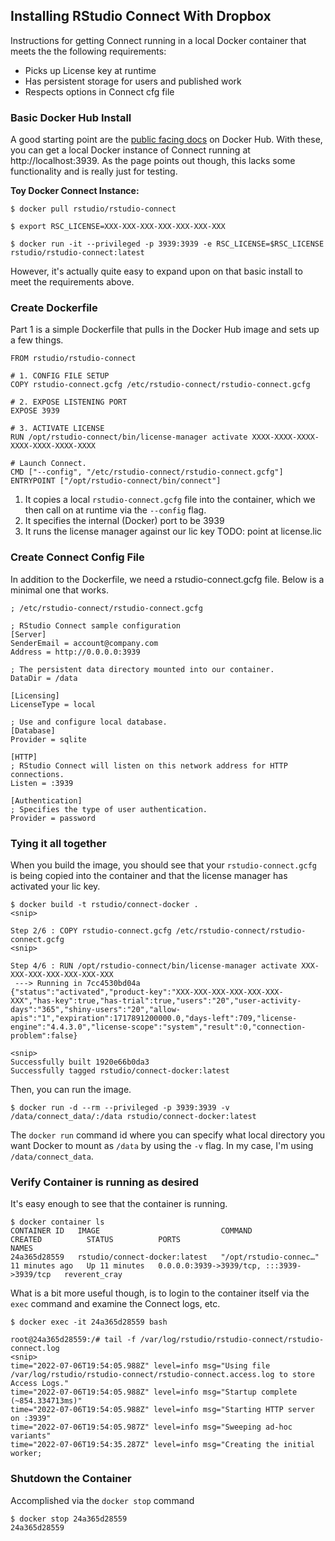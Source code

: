 Installing RStudio Connect With Dropbox
---------------------------------------

Instructions for getting Connect running in a local Docker container that meets the  the following requirements:

- Picks up License key at runtime
- Has persistent storage for users and published work
- Respects options in Connect cfg file


### Basic Docker Hub Install

A good starting point are the [public facing docs](https://hub.docker.com/r/rstudio/rstudio-connect) on Docker Hub.  With these, you can get a local Docker instance of Connect running at http://localhost:3939.  As the page points out though, this lacks some functionality and is really just for testing.

__Toy Docker Connect Instance:__

```
$ docker pull rstudio/rstudio-connect

$ export RSC_LICENSE=XXX-XXX-XXX-XXX-XXX-XXX-XXX

$ docker run -it --privileged -p 3939:3939 -e RSC_LICENSE=$RSC_LICENSE rstudio/rstudio-connect:latest
```

However, it's actually quite easy to expand upon on that basic install to meet the requirements above.


### Create Dockerfile

Part 1 is a simple Dockerfile that pulls in the Docker Hub image and sets up a few things.

```
FROM rstudio/rstudio-connect

# 1. CONFIG FILE SETUP
COPY rstudio-connect.gcfg /etc/rstudio-connect/rstudio-connect.gcfg

# 2. EXPOSE LISTENING PORT
EXPOSE 3939

# 3. ACTIVATE LICENSE
RUN /opt/rstudio-connect/bin/license-manager activate XXXX-XXXX-XXXX-XXXX-XXXX-XXXX-XXXX

# Launch Connect.
CMD ["--config", "/etc/rstudio-connect/rstudio-connect.gcfg"]
ENTRYPOINT ["/opt/rstudio-connect/bin/connect"]
```

1. It copies a local `rstudio-connect.gcfg` file into the container, which we then call on at runtime via the `--config` flag.
2. It specifies the internal (Docker) port to be 3939
3. It runs the license manager against our lic key  TODO: point at license.lic


### Create Connect Config File

In addition to the Dockerfile, we need a rstudio-connect.gcfg file.  Below is a minimal one that works.

```
; /etc/rstudio-connect/rstudio-connect.gcfg

; RStudio Connect sample configuration
[Server]
SenderEmail = account@company.com
Address = http://0.0.0.0:3939

; The persistent data directory mounted into our container.
DataDir = /data

[Licensing]
LicenseType = local

; Use and configure local database.
[Database]
Provider = sqlite

[HTTP]
; RStudio Connect will listen on this network address for HTTP connections.
Listen = :3939

[Authentication]
; Specifies the type of user authentication.
Provider = password
```

### Tying it all together

When you build the image, you should see that your `rstudio-connect.gcfg` is being copied into the container  and that the license manager has activated your lic key.

```
$ docker build -t rstudio/connect-docker .
<snip>

Step 2/6 : COPY rstudio-connect.gcfg /etc/rstudio-connect/rstudio-connect.gcfg
<snip>

Step 4/6 : RUN /opt/rstudio-connect/bin/license-manager activate XXX-XXX-XXX-XXX-XXX-XXX-XXX
 ---> Running in 7cc4530bd04a
{"status":"activated","product-key":"XXX-XXX-XXX-XXX-XXX-XXX-XXX","has-key":true,"has-trial":true,"users":"20","user-activity-days":"365","shiny-users":"20","allow-apis":"1","expiration":1717891200000.0,"days-left":709,"license-engine":"4.4.3.0","license-scope":"system","result":0,"connection-problem":false}

<snip>
Successfully built 1920e66b0da3
Successfully tagged rstudio/connect-docker:latest
```

Then, you can run the image.

```
$ docker run -d --rm --privileged -p 3939:3939 -v /data/connect_data/:/data rstudio/connect-docker:latest
```

The `docker run` command id where you can specify what local directory you want Docker to mount as `/data` by using the `-v` flag.  In my case, I'm using `/data/connect_data`.

### Verify Container is running as desired

It's easy enough to see that the container is running.

```
$ docker container ls
CONTAINER ID   IMAGE                           COMMAND                  CREATED          STATUS          PORTS                                       NAMES
24a365d28559   rstudio/connect-docker:latest   "/opt/rstudio-connec…"   11 minutes ago   Up 11 minutes   0.0.0.0:3939->3939/tcp, :::3939->3939/tcp   reverent_cray
```

What is a bit more useful though, is to login to the container itself via the `exec` command and examine the Connect logs, etc.

```
$ docker exec -it 24a365d28559 bash

root@24a365d28559:/# tail -f /var/log/rstudio/rstudio-connect/rstudio-connect.log
<snip>
time="2022-07-06T19:54:05.988Z" level=info msg="Using file /var/log/rstudio/rstudio-connect/rstudio-connect.access.log to store Access Logs."
time="2022-07-06T19:54:05.988Z" level=info msg="Startup complete (~854.334713ms)"
time="2022-07-06T19:54:05.988Z" level=info msg="Starting HTTP server on :3939"
time="2022-07-06T19:54:05.987Z" level=info msg="Sweeping ad-hoc variants"
time="2022-07-06T19:54:35.287Z" level=info msg="Creating the initial worker;
```

### Shutdown the Container

Accomplished via the `docker stop` command

```
$ docker stop 24a365d28559
24a365d28559
```